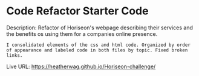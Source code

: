 # Code Refactor Starter Code

Description:
    Refactor of Horiseon's webpage describing their services and the benefits os using them for a companies online presence.

    I consolidated elements of the css and html code. Organized by order of appearance and labeled code in both files by topic. Fixed broken links.

Live URL:
    https://heatherwag.github.io/Horiseon-challenge/
    





